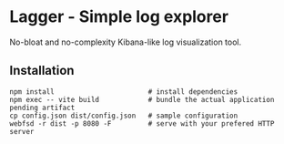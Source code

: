 # Lagger - Simple log explorer

No-bloat and no-complexity Kibana-like log visualization tool.

## Installation

```
npm install                       # install dependencies
npm exec -- vite build            # bundle the actual application pending artifact
cp config.json dist/config.json   # sample configuration
webfsd -r dist -p 8080 -F         # serve with your prefered HTTP server
```
